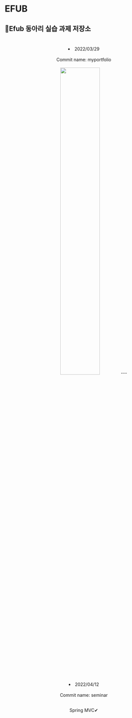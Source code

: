 # EFUB
## 👦Efub 동아리 실습 과제 저장소<br><br>
<div align="center">
<li>2022/03/29<br><br>Commit name: myportfolio</li><br>
  <img src="https://user-images.githubusercontent.com/80975932/160634792-b2bcfa2a-ec97-431d-9f96-1859604cdf91.PNG" width=50% height= 50%>
---
<li>2022/04/12<br><br>Commit name: seminar</li><br>
  <p>Spring MVC✔</p>
</div>
